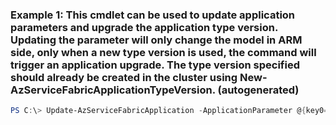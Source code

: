 ### Example 1: This cmdlet can be used to update application parameters and upgrade the application type version. Updating the parameter will only change the model in ARM side, only when a new type version is used, the command will trigger an application upgrade. The type version specified should already be created in the cluster using New-AzServiceFabricApplicationTypeVersion. (autogenerated)
```powershell
PS C:\> Update-AzServiceFabricApplication -ApplicationParameter @{key0=value0;key1=$null;key2=value2} -ApplicationTypeVersion $version
```


